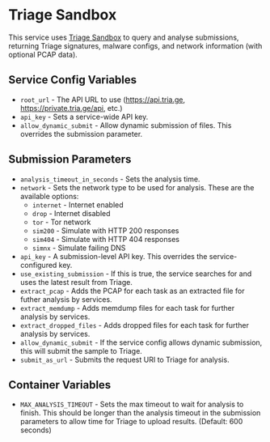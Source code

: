 # Triage Sandbox
This service uses [Triage Sandbox](https://tria.ge) to query and analyse submissions, returning Triage signatures, malware configs, and network information (with optional PCAP data).

## Service Config Variables
- `root_url` - The API URL to use (https://api.tria.ge, https://private.tria.ge/api, etc.)
- `api_key` - Sets a service-wide API key.
- `allow_dynamic_submit` - Allow dynamic submission of files. This overrides the submission parameter.

## Submission Parameters
- `analysis_timeout_in_seconds` - Sets the analysis time.
- `network` - Sets the network type to be used for analysis. These are the available options:
    - `internet` - Internet enabled
    - `drop` - Internet disabled
    - `tor` - Tor network
    - `sim200` - Simulate with HTTP 200 responses
    - `sim404` - Simulate with HTTP 404 responses
    - `simnx` - Simulate failing DNS
- `api_key` - A submission-level API key. This overrides the service-configured key.
- `use_existing_submission` - If this is true, the service searches for and uses the latest result from Triage.
- `extract_pcap` - Adds the PCAP for each task as an extracted file for futher analysis by services.
- `extract_memdump` - Adds memdump files for each task for further analysis by services.
- `extract_dropped_files` - Adds dropped files for each task for further analysis by services.
- `allow_dynamic_submit` - If the service config allows dynamic submission, this will submit the sample to Triage.
- `submit_as_url` - Submits the request URI to Triage for analysis.

## Container Variables
- `MAX_ANALYSIS_TIMEOUT` - Sets the max timeout to wait for analysis to finish. This should be longer than the analysis timeout in the submission parameters to allow time for Triage to upload results. (Default: 600 seconds)
